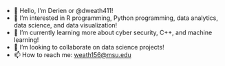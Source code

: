 - 👋 Hello, I'm Derien or @dweath411! 
- 👀 I’m interested in R programming, Python programming, data analytics, data science, and data visualization!
- 🌱 I’m currently learning more about cyber security, C++, and machine learning!
- 💞️ I’m looking to collaborate on data science projects!
- 📫 How to reach me: weath156@msu.edu

<!---
dweath411/dweath411 is a ✨ special ✨ repository because its `README.md` (this file) appears on your GitHub profile.
You can click the Preview link to take a look at your changes.
--->
